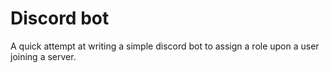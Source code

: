 # Discord bot

A quick attempt at writing a simple discord bot to assign a role upon a user joining a server.
